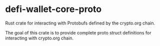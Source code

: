 # defi-wallet-core-proto

Rust crate for interacting with Protobufs defined by the crypto.org chain.

The goal of this crate is to provide complete proto struct definitions for interacting with
crypto.org chain.
